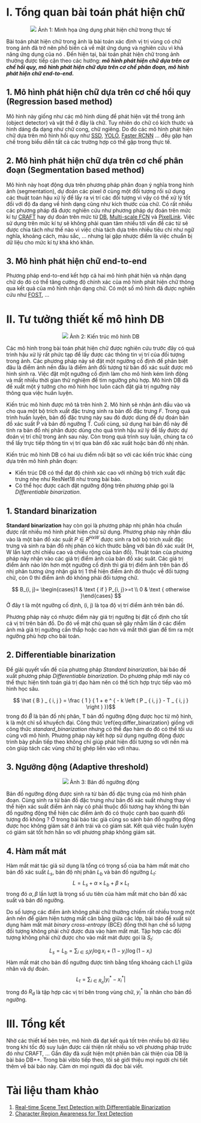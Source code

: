 # I. Tổng quan bài toán phát hiện chữ 

<p align="center">
    <img src="https://images.viblo.asia/78e9f605-137f-4e93-88f2-9fe6807b9885.png" >
Ảnh 1: Minh họa ứng dụng phát hiện chữ trong thực tế 
</p>

Bài toán phát hiện chữ trong ảnh là bài toán xác định vị trị vùng có chữ trong ảnh đã trở nên phổ biến cả về mặt ứng dụng và nghiên cứu vì khả năng ứng dụng của nó . Đến hiện tại, bài toán phát hiện chữ trong ảnh thường được tiếp cận theo các hướng: ***mô hình phát hiện chữ dựa trên cơ chế hồi quy, mô hình phát hiện chữ dựa trên cơ chế phân đoạn, mô hình phát hiện chữ end-to-end.***

## 1. Mô hình phát hiện chữ dựa trên cơ chế hồi quy (Regression based method)
Mô hình này giống như các mô hình dùng để phát hiện vật thể trong ảnh (object detector) và vật thể ở đây là chữ. Tuy nhiên do chữ có kích thước và hình dáng đa dạng như chữ cong, chữ ngiêng. Do đó các mô hình phát hiện chữ dựa trên mô hình hồi quy như  [SSD](https://arxiv.org/abs/1512.02325),  [YOLO](https://arxiv.org/pdf/1506.02640.pdf),  [Faster RCNN](https://arxiv.org/abs/1506.01497) ... đều gặp hạn chế trong biểu diễn tất cả các trường hợp có thể gặp trong thực tế. 

## 2. Mô hình phát hiện chữ dựa trên cơ chế phân đoạn (Segmentation based method)
Mô hình này hoạt động dựa trên phương pháp phân đoạn ý nghĩa trong hình ảnh (segmentation), dự đoán các pixel ở cùng một đối tượng rồi sử dụng các thuật toán hậu xử lý để lấy ra vị trí các đối tượng vì vậy có thể xử lý tốt đối với độ đa dạng về hình dạng cũng như kích thước của chữ. Có rất nhiều các phương pháp đã được nghiên cứu như phương pháp dự đoán trên mức kí tự  [CRAFT](https://arxiv.org/pdf/1904.01941.pdf) hay dự đoán trên mức từ  [DB](https://arxiv.org/pdf/1911.08947.pdf),  [Multi-scale FCN](https://arxiv.org/abs/1809.10203)  và  [PixelLink](https://arxiv.org/abs/1801.01315).  Việc sử dụng trên mức kí tự sẽ không phải quan tâm nhiều tới vấn đề các từ sẽ được chia tách như thế nào vì việc chia tách dựa trên nhiều tiêu chí như ngữ nghĩa, khoảng cách, màu sắc, ... nhưng lại gặp nhược điểm là việc chuẩn bị dữ liệu cho mức kí tự khá khó khăn.

## 3. Mô hình phát hiện chữ end-to-end
Phương pháp end-to-end kết hợp cả hai mô hình phát hiện và nhận dạng chữ do đó có thể tăng cường độ chính xác của mô hình phát hiện chữ thông qua kết quả của mô hình nhận dạng chữ. Có một số mô hình đã được nghiên cứu như [FOST](https://arxiv.org/pdf/1801.01671v2.pdf), ...

# II. Tư tưởng thiết kế mô hình DB
<p align="center">
    <img src="https://images.viblo.asia/8ed8bdc4-deaa-4389-8793-c1ae1492165b.png" >
Ảnh 2: Kiến trúc mô hình DB
</p>

Các mô hình trong bài toán  phát hiện chữ được nghiên cứu trước đây có quá trình hậu xử lý rất phức tạp để lấy được các thông tin vị trí của đối tượng trong ảnh. Các phương pháp này sẽ đặt một ngưỡng cố định để phân biệt đâu là điểm ảnh nền đâu là điểm ảnh đối tượng từ bản đồ xác suất được mô hình sinh ra. Việc đặt một ngưỡng cố định làm cho mô hình kém linh động và mất nhiều thời gian thử nghiệm để tìm ngưỡng phù hợp. Mô hình DB đã đế xuất một ý tưởng cho mô hình học luôn cách đặt giá trị ngưỡng này thông qua việc huấn luyện. 

Kiến trúc mô hình được mô tả trên hình 2. Mô hình sẽ nhận ảnh đầu vào và cho qua một bộ trích xuất đặc trưng sinh ra bản đồ đặc trưng $F$. Trong quá trình huấn luyện, bản đồ đặc trưng này sau đó được dùng để dự đoán bản đồ xác suất P và bản đồ ngưỡng T. Cuối cùng, sử dụng hai bản đồ này để tính ra bản đồ nhị phân được dùng cho quá trình hậu xử lý để lấy được dự đoán vị trí chữ trong ảnh sau này. Còn trong quá trình suy luận, chúng ta có thể lấy trực tiếp thông tin vị trí qua bản đồ xác xuất hoặc bản đồ nhị nhân. 

Kiến trúc mô hình DB có hai ưu điểm nổi bật so với các kiến trúc khác cùng dựa trên mô hình phân đoạn:

*  Kiến trúc DB có thể đạt độ chính xác cao với những bộ trích xuất đặc trưng nhẹ như ResNet18 như trong bài báo.
*  Có thể học được cách đặt ngưỡng động trên phương pháp gọi là *Differentiable binarization*. 

## 1. Standard binarization
**Standard binarization** hay còn gọi là phương pháp nhị phân hóa chuẩn được rất nhiều mô hình phát hiện chữ sử dụng. Phương pháp này nhận đầu vào là một bản đồ xác suất $P \in R^{H x W}$ được sinh ra bởi bộ trích xuất đặc trưng và sinh ra bản đồ nhị phân có kích thước bằng với bản đồ xác xuất (H, W lần lượt chỉ chiều cao và chiều rộng của bản đồ). Thuật toán của phương pháp này nhận vào các giá trị điểm ảnh của bản đồ xác suât. Các giá trị điểm ảnh nào lớn hơn một ngưỡng cố định thì giá trị điểm ảnh trên bản đồ nhị phân tương ứng nhận giá trị 1 thể hiện điểm ảnh đó thuộc về đối tượng chữ, còn 0 thì điểm ảnh đó không phải đối tượng chữ.

$$
    B_{i, j}= \begin{cases}1 & \text { if } P_{i, j}>=t \\ 0 & \text { otherwise }\end{cases}
$$
Ở đây t là một ngưỡng cố định, (i, j) là tọa độ vị trí điểm ảnh trên bản đồ.

Phương pháp này có nhược điểm này giá trị ngưỡng bị đặt cố định cho tất cả vị trí trên bản đồ. Do đó về mặt chủ quan sẽ gây nhẫm lần ở các điểm ảnh mà giá trị ngưỡng cần thấp hoặc cao hơn và mất thời gian để tìm ra một ngưỡng phù hợp cho bài toán.

## 2. Differentiable binarization
Để giải quyết vấn đề của phương pháp *Standard binarization*, bài báo đề xuất phương pháp *Differentiable binarization*. Do phương pháp mới này có thể thực hiện tính toán giá trị đạo hàm nên có thể tích hợp trực tiếp vào mô hình học sâu.

$$ \hat { B } _ { i, j } = \frac { 1 } { 1 + e ^ { - k \left ( P _ { i, j } - T _ { i, j } \right ) }}$$
trong đó $\hat { B }$ là bản đồ nhị phân, T bản đồ ngưỡng động được học từ mô hình, k là một chỉ số khuyếch đại. Công thức \ref{eq:differ_binarization} giống với công thức  *standard_binarization* nhưng có thể đạo hàm do đó có thể tối ưu cùng với mô hình.  Phương pháp này kết hợp sử dụng ngưỡng động được trình bày phần tiếp theo không chỉ giúp phát hiện đối tượng so với nền mà còn giúp tách các vùng chữ bị ghép liền vào với nhau.

## 3. Ngưỡng động (Adaptive threshold)
<p align="center">
    <img src="https://images.viblo.asia/166d676c-3bc6-433f-bb5c-4958f32936dc.png" >
Ảnh 3: Bản đồ ngưỡng động
</p>
Bản đồ ngưỡng động được sinh ra  từ bản đồ đặc trưng của mô hình phân đoạn. Cùng sinh ra từ bản đồ đặc trưng như bản đồ xác suất nhưng thay vì thể hiện xác suất điểm ảnh này có phải thuộc đối tương hay không thì bản đồ ngưỡng động thể hiện các điểm ảnh đó có thuộc cạnh bao quanh đối tượng đó không ? Ở trong bài báo tác giả cũng so sánh bản đồ ngưỡng động được học không giám sát ở ảnh trái và có giám sát. Kết quả việc huấn luyện có giám sát tốt hơn hẳn so với phương pháp không giám sát.

## 4. Hàm mất mát
Hàm mất mát tác giả sử dụng là tổng có trọng số của ba hàm mất mát cho bản đồ xác suất $L_s$, bản độ nhị phân $L_b$ và bản đồ ngưỡng $L_t$:
$$L = L _ { s } + \alpha \times L _ { b } + \beta \times L _ { t }$$
trong đó $\alpha, \beta$ lần lượt là trọng số ưu tiên của hàm mất mát cho bản đồ xác suất và bản đồ ngưỡng.

Do số lượng các điểm ảnh không phải chữ thường chiếm rất nhiều trong một ảnh nên để giảm hiện tượng mất cân bằng giữa các lớp, bài báo đề xuất sử dụng hàm mất mát *binary cross-entropy* (BCE) đồng thời hạn chế số lượng đối tượng không phải chữ được đưa vào hàm mất mát. Tập hợp các đối tượng không phải chữ được cho vào mất mát được gọi là $S_t$:

$$
L _ { s } = L _ { b } = \sum _ { i \in S _ { i } } y _ { i } \log x _ { i } + \left ( 1 - y _ { i } \right ) \log \left ( 1 - x _ { i } \right )
$$
Hàm mất mát cho bản đồ ngưỡng được tính bằng tổng khoảng cách L1 giữa nhãn và dự đoán.
$$L _ { t } = \sum _ { i \in R _ { a } } | y _ { i } ^ { * } - x _ { i } ^ { * } |$$
trong đó $R_d$ là tập hợp các vị trí bên trong vùng chữ, $y _ { i } ^ { * }$ là nhãn cho bản đồ ngưỡng.

# III. Tổng kết
Nhờ các thiết kế bên trên, mô hình đã đạt kết quả tốt trên nhiều bộ dữ liệu trong khi tốc độ suy luận được cải thiện rất nhiều so với phương pháp trước đó như CRAFT, ... Gần đây đã xuất hiện một phiên bản cải thiện của DB là bài báo DB++. Trong bài viblo tiếp theo, tôi sẽ giới thiệu mọi người chi tiết thêm về bài báo này. Cảm ơn mọi người đã đọc bài viết.


# Tài liệu tham khảo

1. [Real-time Scene Text Detection with Differentiable Binarization
](https://arxiv.org/pdf/1911.08947.pdf)
2. [Character Region Awareness for Text Detection](https://arxiv.org/pdf/1904.01941.pdf)